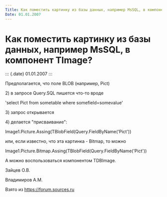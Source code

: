 ```yaml
---
Title: Как поместить картинку из базы данных, например MsSQL, в компонент TImage?
Date: 01.01.2007
---
```



Как поместить картинку из базы данных, например MsSQL, в компонент TImage?
==========================================================================

::: {.date}
01.01.2007
:::

Предполагается, что поле BLOB (например, Pict)

2\) в запросе Query.SQL пишется что-то вроде

\'select Pict from sometable where somefield=somevalue\'

3\) запрос открывается

4\) делается \"присваивание\":

Image1.Picture.Assing(TBlobField(Query.FieldByName(\'Pict\'))

или, если известно, что эта картинка - Bitmap, то можно

Image1.Picture.Bitmap.Assing(TBlobField(Query.FieldByName(\'Pict\'))

А можно воспользоваться компонентом TDBImage.

Зайцев О.В.

Владимиров А.М.

Взято из <https://forum.sources.ru>
